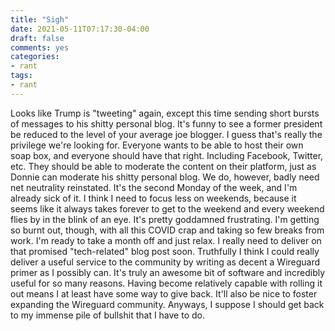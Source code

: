 ```yaml
---
title: "Sigh"
date: 2021-05-11T07:17:30-04:00
draft: false
comments: yes
categories:
- rant
tags:
- rant
---
```


Looks like Trump is "tweeting" again, except this time sending short bursts of messages to his shitty personal blog. It's funny to see a former president be reduced to the level of your average joe blogger. I guess that's really the privilege we're looking for. Everyone wants to be able to host their own soap box, and everyone should have that right. Including Facebook, Twitter, etc. They should be able to moderate the content on their platform, just as Donnie can moderate his shitty personal blog. We do, however, badly need net neutrality reinstated.
It's the second Monday of the week, and I'm already sick of it. I think I need to focus less on weekends, because it seems like it always takes forever to get to the weekend and every weekend flies by in the blink of an eye. It's pretty goddamned frustrating. I'm getting so burnt out, though, with all this COVID crap and taking so few breaks from work. I'm ready to take a month off and just relax.
I really need to deliver on that promised "tech-related" blog post soon. Truthfully I think I could really deliver a useful service to the community by writing as decent a Wireguard primer as I possibly can. It's truly an awesome bit of software and incredibly useful for so many reasons. Having become relatively capable with rolling it out means I at least have some way to give back. It'll also be nice to foster expanding the Wireguard community.
Anyways, I suppose I should get back to my immense pile of bullshit that I have to do.
